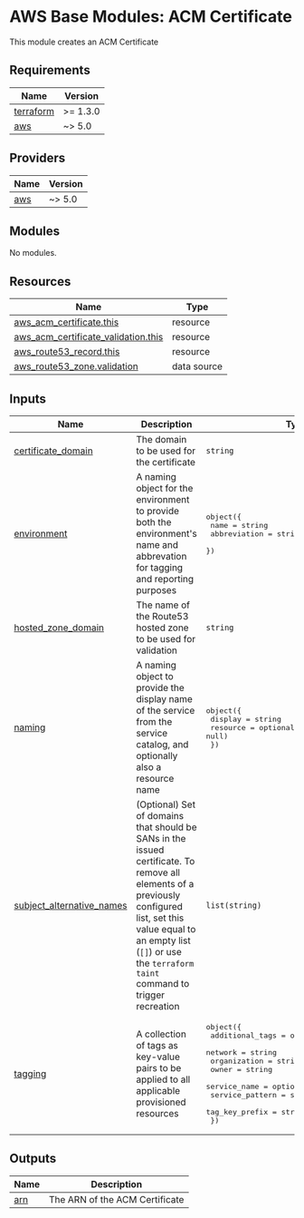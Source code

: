 # AWS Base Modules:  ACM Certificate

This module creates an ACM Certificate

<!-- BEGIN_TF_DOCS -->
## Requirements

| Name | Version |
|------|---------|
| <a name="requirement_terraform"></a> [terraform](#requirement\_terraform) | >= 1.3.0 |
| <a name="requirement_aws"></a> [aws](#requirement\_aws) | ~> 5.0 |

## Providers

| Name | Version |
|------|---------|
| <a name="provider_aws"></a> [aws](#provider\_aws) | ~> 5.0 |

## Modules

No modules.

## Resources

| Name | Type |
|------|------|
| [aws_acm_certificate.this](https://registry.terraform.io/providers/hashicorp/aws/latest/docs/resources/acm_certificate) | resource |
| [aws_acm_certificate_validation.this](https://registry.terraform.io/providers/hashicorp/aws/latest/docs/resources/acm_certificate_validation) | resource |
| [aws_route53_record.this](https://registry.terraform.io/providers/hashicorp/aws/latest/docs/resources/route53_record) | resource |
| [aws_route53_zone.validation](https://registry.terraform.io/providers/hashicorp/aws/latest/docs/data-sources/route53_zone) | data source |

## Inputs

| Name | Description | Type | Default | Required |
|------|-------------|------|---------|:--------:|
| <a name="input_certificate_domain"></a> [certificate\_domain](#input\_certificate\_domain) | The domain to be used for the certificate | `string` | n/a | yes |
| <a name="input_environment"></a> [environment](#input\_environment) | A naming object for the environment to provide both the environment's name and abbrevation for tagging and reporting purposes | <pre>object({<br>    name         = string<br>    abbreviation = string<br>  })</pre> | n/a | yes |
| <a name="input_hosted_zone_domain"></a> [hosted\_zone\_domain](#input\_hosted\_zone\_domain) | The name of the Route53 hosted zone to be used for validation | `string` | n/a | yes |
| <a name="input_naming"></a> [naming](#input\_naming) | A naming object to provide the display name of the service from the service catalog, and optionally also a resource name | <pre>object({<br>    display  = string<br>    resource = optional(string, null)<br>  })</pre> | n/a | yes |
| <a name="input_subject_alternative_names"></a> [subject\_alternative\_names](#input\_subject\_alternative\_names) | (Optional) Set of domains that should be SANs in the issued certificate. To remove all elements of a previously configured list, set this value equal to an empty list (`[]`) or use the `terraform taint` command to trigger recreation | `list(string)` | `[]` | no |
| <a name="input_tagging"></a> [tagging](#input\_tagging) | A collection of tags as key-value pairs to be applied to all applicable provisioned resources | <pre>object({<br>    additional_tags = optional(map(any), {})<br>    network         = string<br>    organization    = string<br>    owner           = string<br>    service_name    = optional(string, null)<br>    service_pattern = string<br>    tag_key_prefix  = string<br>  })</pre> | n/a | yes |

## Outputs

| Name | Description |
|------|-------------|
| <a name="output_arn"></a> [arn](#output\_arn) | The ARN of the ACM Certificate |
<!-- END_TF_DOCS -->
